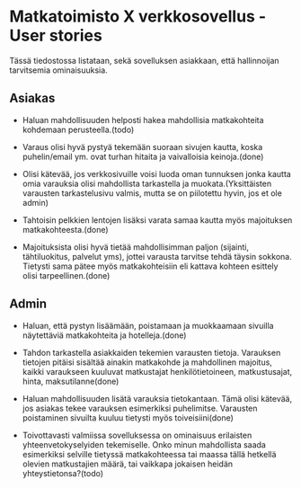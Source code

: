 <h1> Matkatoimisto X verkkosovellus - User stories </h1>

Tässä tiedostossa listataan, sekä sovelluksen asiakkaan, että hallinnoijan tarvitsemia ominaisuuksia. 

<h2> Asiakas </h2>

* Haluan mahdollisuuden helposti hakea mahdollisia matkakohteita kohdemaan perusteella.(todo) 

* Varaus olisi hyvä pystyä tekemään suoraan sivujen kautta, koska puhelin/email ym. ovat turhan hitaita ja vaivalloisia keinoja.(done) 

* Olisi kätevää, jos verkkosivuille voisi luoda oman tunnuksen jonka kautta omia varauksia olisi mahdollista tarkastella ja muokata.(Yksittäisten varausten tarkastelusivu valmis, mutta se on piilotettu hyvin, jos et ole admin) 

* Tahtoisin pelkkien lentojen lisäksi varata samaa kautta myös majoituksen matkakohteesta.(done) 

* Majoituksista olisi hyvä tietää mahdollisimman paljon (sijainti, tähtiluokitus, palvelut yms), jottei varausta tarvitse tehdä täysin sokkona. Tietysti sama pätee myös matkakohteisiin eli kattava kohteen esittely olisi tarpeellinen.(done) 


<h2> Admin </h2>

* Haluan, että pystyn lisäämään, poistamaan ja muokkaamaan sivuilla näytettäviä matkakohteita ja hotelleja.(done) 

* Tahdon tarkastella asiakkaiden tekemien varausten tietoja. Varauksen tietojen pitäisi sisältää ainakin matkakohde ja mahdollinen majoitus, kaikki varaukseen kuuluvat matkustajat henkilötietoineen, matkustusajat, hinta, maksutilanne(done)

* Haluan mahdollisuuden lisätä varauksia tietokantaan. Tämä olisi kätevää, jos asiakas tekee varauksen esimerkiksi puhelimitse. Varausten poistaminen sivuilta kuuluu tietysti myös toiveisiini(done)

* Toivottavasti valmiissa sovelluksessa on ominaisuus erilaisten yhteenvetokyselyiden tekemiselle. Onko minun mahdollista saada esimerkiksi selville tietyssä matkakohteessa tai maassa tällä hetkellä olevien matkustajien määrä, tai vaikkapa jokaisen heidän yhteystietonsa?(todo) 


